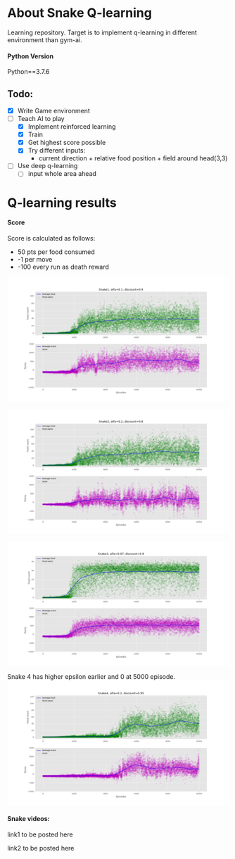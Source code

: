 # About Snake Q-learning
Learning repository.
Target is to implement q-learning in different environment than gym-ai.


#### Python Version

Python==3.7.6

## Todo:
- [x] Write Game environment
- [ ] Teach AI to play
	- [x] Implement reinforced learning
	- [x] Train 
	- [x] Get highest score possible
	- [x] Try different inputs:
	    * current direction + relative food position + field around head(3,3)
 
- [ ] Use deep q-learning
    - [ ] input whole area ahead
    
# Q-learning results

#### Score

Score is calculated as follows:
* 50 pts per food consumed
* -1 per move
* -100 every run as death reward


![Snake 1](./src/game/graphs/Snake1.png)

![Snake 2](./src/game/graphs/Snake2.png)

![Snake 3](./src/game/graphs/Snake3.png)

Snake 4 has higher epsilon earlier and 0 at 5000 episode.
![Snake 4](./src/game/graphs/Snake4.png)

#### Snake videos:

link1 to be posted here


link2 to be posted here
